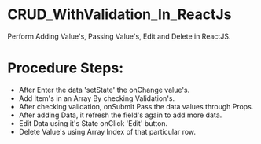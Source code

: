 # CRUD_WithValidation_In_ReactJs
Perform Adding Value's, Passing Value's, Edit and Delete in ReactJS.

# Procedure Steps:
* After Enter the data 'setState' the onChange value's.
* Add Item's in an Array By checking Validation's.
* After checking validation, onSubmit Pass the data values through Props.
* After adding Data, it refresh the field's again to add more data.
* Edit Data using it's State onClick 'Edit' button. 
* Delete Value's using Array Index of that particular row.
